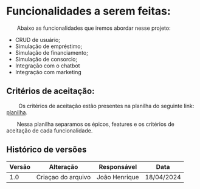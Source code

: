 # Funcionalidades a serem feitas:

&emsp;&emsp;Abaixo as funcionalidades que iremos abordar nesse projeto:

- CRUD de usuário;
- Simulação de empréstimo;
- Simulação de financiamento;
- Simulação de consorcio;
- Integração com o chatbot
- Integração com marketing

## Critérios de aceitação:

&emsp;&emsp; Os critérios de aceitação estão presentes na planilha do seguinte link: [planilha](https://docs.google.com/spreadsheets/d/1H5mb4iS73AmVXcUuIG2dxXFkMyd6289nWqKq0rLbWsw/edit?usp=sharing).

&emsp;&emsp;Nessa planilha separamos os épicos, features e os critérios de aceitação de cada funcionalidade.


## Histórico de versões

| **Versão** | **Alteração**      | **Responsável** | **Data**   |
| ---------- | ------------------ | --------------- | ---------- |
| 1.0        | Criaçao do arquivo | João Henrique   | 18/04/2024 |
